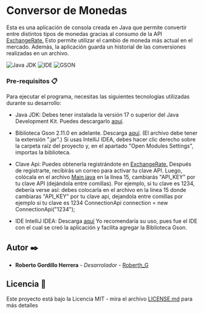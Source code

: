 # Conversor de Monedas
Esta es una aplicación de consola creada en Java que permite convertir entre distintos tipos de monedas gracias al consumo de la API [ExchangeRate.](https://www.exchangerate-api.com/) Esto permite utilizar el cambio de moneda más actual en el mercado. Además, la aplicación guarda un historial de las conversiones realizadas en un archivo.

![Java JDK](https://img.shields.io/badge/Java_JDK-v17.0-blue)
![IDE](https://img.shields.io/badge/IDE-Intellij_IDEA-blue)
![GSON](https://img.shields.io/badge/GSON-V2.11.0-blue)

### Pre-requisitos 📋
Para ejecutar el programa, necesitas las siguientes tecnologías utilizadas durante su desarrollo:
* Java JDK: Debes tener instalada la versión 17 o superior del Java Development Kit. Puedes descargarlo [aquí](https://www.oracle.com/java/technologies/downloads/#java17).
  
* Biblioteca Gson 2.11.0 en adelante. Descarga [aquí](https://mvnrepository.com/artifact/com.google.code.gson/gson/2.11.0). (El archivo debe tener la extensión ".jar".)
  Si usas IntelliJ IDEA, debes hacer clic derecho sobre la carpeta raíz del proyecto y, en el apartado "Open Modules Settings", importas la biblioteca.
  
* Clave Api: Puedes obtenerla registrándote en [ExchangeRate.](https://www.exchangerate-api.com/) Después de registrarte, recibirás un correo para activar tu clave API.
  Luego, colócala en el archivo [Main.java](src/Main.java) en la línea 15, cambiarás "API_KEY" por tu clave API (dejándola entre comillas). Por ejemplo, si tu clave es 1234, debería verse así: 
  debes colocarla en el archivo  en la linea 15  donde cambiaras "API_KEY" por tu clave api, dejandola entre comillas por ejemplo si tu clave es 1234
  ConnectionApi connection = new ConnectionApi("1234");
    
* IDE IntelliJ IDEA: Descarga [aquí](https://www.jetbrains.com/idea/)
  Yo recomendaría su uso, pues fue el IDE con el cual se creó la aplicación y facilita agregar la Biblioteca Gson.
   
## Autor ✒️
* **Roberto Gordillo Herrera** - *Desarrolador* - [Roberth_G](https://github.com/RoberthGo)

## Licencia 📄
Este proyecto está bajo la Licencia MIT - mira el archivo [LICENSE.md](LICENSE.md) para más detalles
